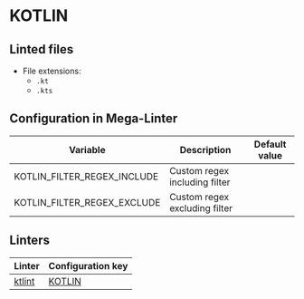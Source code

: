 <!-- markdownlint-disable MD003 MD020 MD033 MD041 -->
<!-- Generated by .automation/build.py, please do not update manually -->
<!-- Instead, update descriptor file at https://github.com/nvuillam/mega-linter/tree/master/megalinter/descriptors/kotlin.yml -->
# KOTLIN

## Linted files

- File extensions:
  - `.kt`
  - `.kts`

## Configuration in Mega-Linter

| Variable | Description | Default value |
| ----------------- | -------------- | -------------- |
| KOTLIN_FILTER_REGEX_INCLUDE | Custom regex including filter |  |
| KOTLIN_FILTER_REGEX_EXCLUDE | Custom regex excluding filter |  |

## Linters

| Linter | Configuration key |
| ------ | ----------------- |
| [ktlint](kotlin_ktlint.md) | [KOTLIN](kotlin_ktlint.md) |
